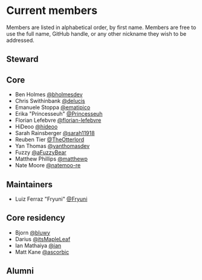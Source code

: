 # Current members

Members are listed in alphabetical order, by first name. Members are free to use the full name, GitHub handle, or any other nickname they wish to be addressed.

## Steward


## Core

- Ben Holmes [@bholmesdev](https://github.com/bholmesdev)
- Chris Swithinbank [@delucis](https://github.com/delucis)
- Emanuele Stoppa [@ematipico](https://github.com/ematipico)
- Erika "Princesseuh" [@Princesseuh](https://github.com/princesseuh)
- Florian Lefebvre [@florian-lefebvre](https://github.com/florian-lefebvre)
- HiDeoo [@hideoo](https://github.com/hideoo)
- Sarah Rainsberger [@sarah11918](https://github.com/sarah11918)
- Reuben Tier [@TheOtterlord](https://github.com/TheOtterlord)
- Yan Thomas [@yanthomasdev](https://github.com/yanthomasdev)
- Fuzzy [@aFuzzyBear](https://github.com/afuzzybear)
- Matthew Phillips [@matthewp](https://github.com/matthewp)
- Nate Moore [@natemoo-re](https://github.com/natemoo-re)
## Maintainers

- Luiz Ferraz "Fryuni" [@Fryuni](https://github.com/Fryuni)

## Core residency

- Bjorn [@bluwy](https://github.com/bluwy)
- Darius [@itsMapleLeaf](https://github.com/itsMapleLeaf)
- Ian Mathaiya [@ian](https://github.com/iann-mathaiya)
- Matt Kane [@ascorbic](https://github.com/ascorbic)

## Alumni
